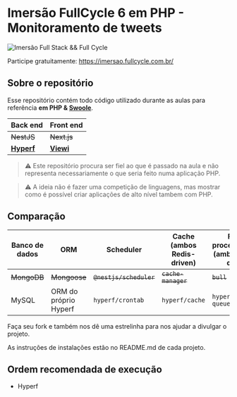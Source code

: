 # Imersão FullCycle 6 em PHP - Monitoramento de tweets
![Imersão Full Stack && Full Cycle](https://events-fullcycle.s3.amazonaws.com/events-fullcycle/static/site/img/grupo_4417.png)

Participe gratuitamente: https://imersao.fullcycle.com.br/

## Sobre o repositório
Esse repositório contém todo código utilizado durante as aulas para referência **em PHP & [Swoole](https://github.com/swoole/swoole-src)**.

| Back end       | Front end      |
|----------------|----------------|
| <s>NestJS</s>  | <s>Next.js</s> |
| [**Hyperf**](https://hyperf.io/) | [**Viewi**](https://viewi.net/)  |

> ⚠️ Este repositório procura ser fiel ao que é passado na aula e não representa necessariamente o que seria feito numa aplicação PHP.

> ⚠️ A ideia não é fazer uma competição de linguagens, mas mostrar como é possível criar aplicações de alto nível tambem com PHP.

## Comparação
| Banco de dados | ORM              | Scheduler        | Cache (ambos Redis-driven)  | Fila de processamento (ambos Redis-driven) |
|----------------|------------------|------------------|------------------------|---------------------------------------|
| <s>MongoDB</s> | <s>Mongoose</s>  | <s>`@nestjs/scheduler`</s> | <s>`cache-manager`</s> | <s>`bull`</s>                         |
| MySQL          | ORM do próprio Hyperf | `hyperf/crontab` | `hyperf/cache`         | `hyperf/async-queue`                  |


Faça seu fork e também nos dê uma estrelinha para nos ajudar a divulgar o projeto.

As instruções de instalações estão no README.md de cada projeto.

## Ordem recomendada de execução

* Hyperf
